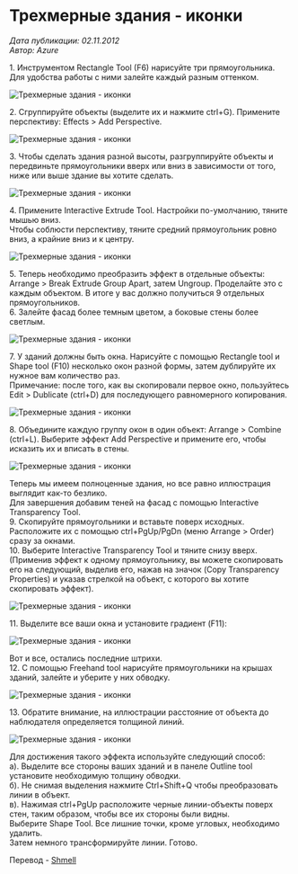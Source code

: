 # Трехмерные здания - иконки

_Дата публикации: 02.11.2012  
Автор: Azure_

1\. Инструментом Rectangle Tool (F6) нарисуйте три прямоугольника. Для удобства работы с ними залейте каждый разным оттенком.

![Трехмерные здания - иконки](1.jpg)

2\. Сгруппируйте объекты (выделите их и нажмите ctrl+G). Примените перспективу: Effects > Add Perspective.

![Трехмерные здания - иконки](2.jpg)

3\. Чтобы сделать здания разной высоты, разгруппируйте объекты и передвиньте прямоугольники вверх или вниз в зависимости от того, ниже или выше здание вы хотите сделать.

![Трехмерные здания - иконки](3.jpg)

4\. Примените Interactive Extrude Tool. Настройки по-умолчанию, тяните мышью вниз.  
Чтобы соблюсти перспективу, тяните средний прямоугольник ровно вниз, а крайние вниз и к центру.

![Трехмерные здания - иконки](4.jpg)

5\. Теперь необходимо преобразить эффект в отдельные объекты: Arrange > Break Extrude Group Apart, затем Ungroup. Проделайте это с каждым объектом. В итоге у вас должно получиться 9 отдельных прямоугольников.  
6\. Залейте фасад более темным цветом, а боковые стены более светлым.

![Трехмерные здания - иконки](5.jpg)

7\. У зданий должны быть окна. Нарисуйте с помощью Rectangle tool и Shape tool (F10) несколько окон разной формы, затем дублируйте их нужное вам количество раз.  
Примечание: после того, как вы скопировали первое окно, пользуйтесь Edit > Dublicate (ctrl+D) для последующего равномерного копирования.

![Трехмерные здания - иконки](6.jpg)

8\. Объедините каждую группу окон в один объект: Arrange > Combine (ctrl+L). Выберите эффект Add Perspective и примените его, чтобы исказить их и вписать в стены.

![Трехмерные здания - иконки](7.jpg)

Теперь мы имеем полноценные здания, но все равно иллюстрация выглядит как-то безлико.  
Для завершения добавим теней на фасад с помощью Interactive Transparency Tool.  
9\. Скопируйте прямоугольники и вставьте поверх исходных. Расположите их с помощью ctrl+PgUp/PgDn (меню Arrange > Order) сразу за окнами.  
10\. Выберите Interactive Transparency Tool и тяните снизу вверх. (Применив эффект к одному прямоугольнику, вы можете скопировать его на следующий, выделив его, нажав на значок (Copy Transparency Properties) и указав стрелкой на объект, с которого вы хотите скопировать эффект).

![Трехмерные здания - иконки](8.jpg)

11\. Выделите все ваши окна и установите градиент (F11):

![Трехмерные здания - иконки](9.jpg)

Вот и все, остались последние штрихи.  
12\. С помощью Freehand tool нарисуйте прямоугольники на крышах зданий, залейте и уберите у них обводку.

![Трехмерные здания - иконки](10.jpg)

13\. Обратите внимание, на иллюстрации расстояние от объекта до наблюдателя определяется толщиной линий.

![Трехмерные здания - иконки](11.jpg)

Для достижения такого эффекта используйте следующий способ:  
а). Выделите все стороны ваших зданий и в панеле Outline tool установите необходимую толщину обводки.  
б). Не снимая выделения нажмите Ctrl+Shift+Q чтобы преобразовать линии в объект.  
в). Нажимая ctrl+PgUp расположите черные линии-объекты поверх стен, таким образом, чтобы все их стороны были видны.  
Выберите Shape Tool. Все лишние точки, кроме угловых, необходимо удалить.  
Затем немного трансформируйте линии. Готово.

Перевод - [Shmell](http://arttower.ru/forum/index.php?showtopic=88)